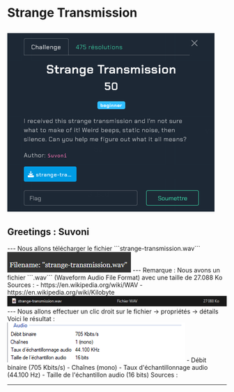 # Strange Transmission
<img src="images/img1.png"></img>
---
<h2>Greetings : Suvoni</h2>
---
Nous allons télécharger le fichier ```strange-transmission.wav```
<img src="images/img6.png"></img>
---
Remarque :
Nous avons un fichier ```.wav``` (Waveform Audio File Format) avec une taille de 27.088 Ko
Sources :
- https://en.wikipedia.org/wiki/WAV
- https://en.wikipedia.org/wiki/Kilobyte
<img src="images/img8.png"></img>
---
Nous allons effectuer un clic droit sur le fichier -> propriétés -> détails
Voici le résultat :
<img src="images/img9.png"></img>
- Débit binaire (705 Kbits/s)
- Chaînes (mono)
- Taux d'échantillonnage audio (44.100 Hz)
- Taille de l'échantillon audio (16 bits)
Sources :

---
